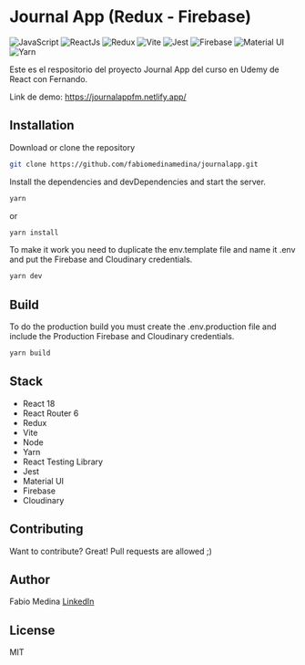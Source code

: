 # Journal App (Redux - Firebase)
  <img alt="JavaScript" src="https://img.shields.io/badge/JavaScript-323330?style=for-the-badge&logo=javascript&logoColor=F7DF1E" />
  <img alt="ReactJs" src="https://img.shields.io/badge/ReactJs-45b8d8?style=for-the-badge&logo=react&logoColor=white" />
  <img alt="Redux" src="https://img.shields.io/badge/Redux-593D88?style=for-the-badge&logo=redux&logoColor=white" />
  <img alt="Vite" src="https://img.shields.io/badge/Vite-B73BFE?style=for-the-badge&logo=vite&logoColor=FFD62E" />
  <img alt="Jest" src="https://img.shields.io/badge/Jest-C21325?style=for-the-badge&logo=jest&logoColor=white" />
  <img alt="Firebase" src="https://img.shields.io/badge/firebase-ffca28?style=for-the-badge&logo=firebase&logoColor=black" />
  <img alt="Material UI" src="https://img.shields.io/badge/-MUI-165fcc?style=for-the-badge&logo=MUI&logoColor=white" />
  <img alt="Yarn" src="https://img.shields.io/badge/Yarn-2C8EBB?style=for-the-badge&logo=yarn&logoColor=white" />

Este es el respositorio del proyecto Journal App del curso en Udemy de React con Fernando.

Link de demo: https://journalappfm.netlify.app/

## Installation

Download or clone the repository
```sh
git clone https://github.com/fabiomedinamedina/journalapp.git
```

Install the dependencies and devDependencies and start the server.
```sh
yarn
```
or
```sh
yarn install
```

To make it work you need to duplicate the env.template file and name it .env and put the Firebase and Cloudinary credentials.
```sh
yarn dev
```

## Build
To do the production build you must create the .env.production file and include the Production Firebase and Cloudinary credentials.
```sh
yarn build
```

## Stack
- React 18
- React Router 6
- Redux
- Vite
- Node
- Yarn
- React Testing Library
- Jest
- Material UI
- Firebase
- Cloudinary

## Contributing
Want to contribute? Great! Pull requests are allowed ;)
## Author
Fabio Medina [LinkedIn][linkedin]

## License

MIT

[linkedin]: <https://www.linkedin.com/in/fabio-medina-medina/>